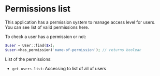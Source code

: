 # Permissions list
This application has a permission system to manage access level for users.
You can see list of valid permissions here.

To check a user has a permission or not:

```php
$user = User::find($x);
$user->has_permission('name-of-permission'); // returns boolean
```

List of the permissions:

- `get-users-list`: Accessing to list of all of users
